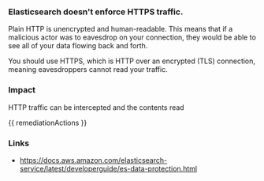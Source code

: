 
### Elasticsearch doesn't enforce HTTPS traffic.

Plain HTTP is unencrypted and human-readable. This means that if a malicious actor was to eavesdrop on your connection, they would be able to see all of your data flowing back and forth.

You should use HTTPS, which is HTTP over an encrypted (TLS) connection, meaning eavesdroppers cannot read your traffic.

### Impact
HTTP traffic can be intercepted and the contents read

<!-- DO NOT CHANGE -->
{{ remediationActions }}

### Links
- https://docs.aws.amazon.com/elasticsearch-service/latest/developerguide/es-data-protection.html
        